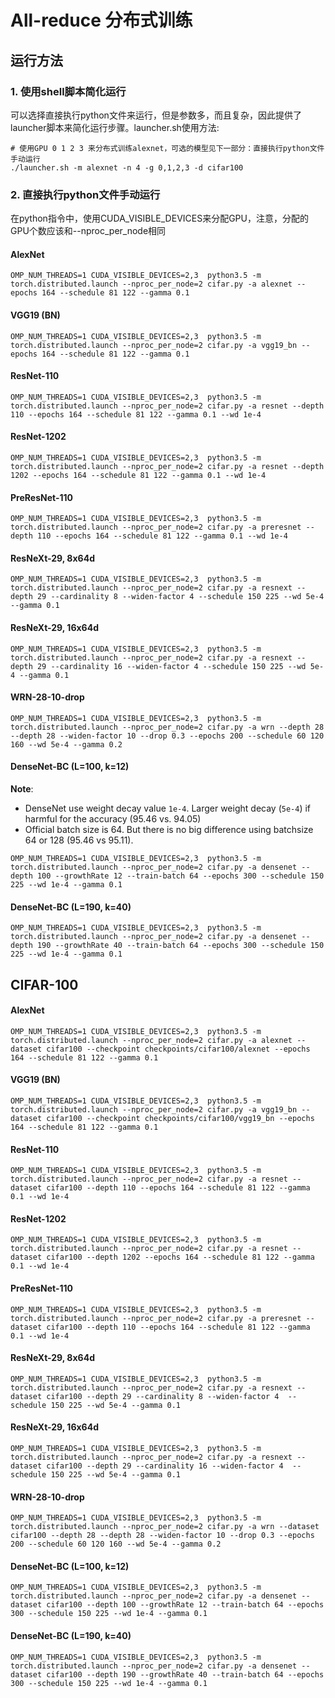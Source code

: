 # All-reduce 分布式训练
## 运行方法
### 1. 使用shell脚本简化运行
可以选择直接执行python文件来运行，但是参数多，而且复杂，因此提供了launcher脚本来简化运行步骤。launcher.sh使用方法:
``` shell
# 使用GPU 0 1 2 3 来分布式训练alexnet，可选的模型见下一部分：直接执行python文件手动运行
./launcher.sh -m alexnet -n 4 -g 0,1,2,3 -d cifar100
```
### 2. 直接执行python文件手动运行
在python指令中，使用CUDA_VISIBLE_DEVICES来分配GPU，注意，分配的GPU个数应该和--nproc_per_node相同
#### AlexNet
```
OMP_NUM_THREADS=1 CUDA_VISIBLE_DEVICES=2,3  python3.5 -m torch.distributed.launch --nproc_per_node=2 cifar.py -a alexnet --epochs 164 --schedule 81 122 --gamma 0.1
```


#### VGG19 (BN)
```
OMP_NUM_THREADS=1 CUDA_VISIBLE_DEVICES=2,3  python3.5 -m torch.distributed.launch --nproc_per_node=2 cifar.py -a vgg19_bn --epochs 164 --schedule 81 122 --gamma 0.1  
```

#### ResNet-110
```
OMP_NUM_THREADS=1 CUDA_VISIBLE_DEVICES=2,3  python3.5 -m torch.distributed.launch --nproc_per_node=2 cifar.py -a resnet --depth 110 --epochs 164 --schedule 81 122 --gamma 0.1 --wd 1e-4 
```

#### ResNet-1202
```
OMP_NUM_THREADS=1 CUDA_VISIBLE_DEVICES=2,3  python3.5 -m torch.distributed.launch --nproc_per_node=2 cifar.py -a resnet --depth 1202 --epochs 164 --schedule 81 122 --gamma 0.1 --wd 1e-4 
```

#### PreResNet-110
```
OMP_NUM_THREADS=1 CUDA_VISIBLE_DEVICES=2,3  python3.5 -m torch.distributed.launch --nproc_per_node=2 cifar.py -a preresnet --depth 110 --epochs 164 --schedule 81 122 --gamma 0.1 --wd 1e-4 
```

#### ResNeXt-29, 8x64d
```
OMP_NUM_THREADS=1 CUDA_VISIBLE_DEVICES=2,3  python3.5 -m torch.distributed.launch --nproc_per_node=2 cifar.py -a resnext --depth 29 --cardinality 8 --widen-factor 4 --schedule 150 225 --wd 5e-4 --gamma 0.1 
```
#### ResNeXt-29, 16x64d
```
OMP_NUM_THREADS=1 CUDA_VISIBLE_DEVICES=2,3  python3.5 -m torch.distributed.launch --nproc_per_node=2 cifar.py -a resnext --depth 29 --cardinality 16 --widen-factor 4 --schedule 150 225 --wd 5e-4 --gamma 0.1 
```

#### WRN-28-10-drop
```
OMP_NUM_THREADS=1 CUDA_VISIBLE_DEVICES=2,3  python3.5 -m torch.distributed.launch --nproc_per_node=2 cifar.py -a wrn --depth 28 --depth 28 --widen-factor 10 --drop 0.3 --epochs 200 --schedule 60 120 160 --wd 5e-4 --gamma 0.2 
```

#### DenseNet-BC (L=100, k=12)
**Note**: 
* DenseNet use weight decay value `1e-4`. Larger weight decay (`5e-4`) if harmful for the accuracy (95.46 vs. 94.05) 
* Official batch size is 64. But there is no big difference using batchsize 64 or 128 (95.46 vs 95.11).

```
OMP_NUM_THREADS=1 CUDA_VISIBLE_DEVICES=2,3  python3.5 -m torch.distributed.launch --nproc_per_node=2 cifar.py -a densenet --depth 100 --growthRate 12 --train-batch 64 --epochs 300 --schedule 150 225 --wd 1e-4 --gamma 0.1 
```

#### DenseNet-BC (L=190, k=40) 
```
OMP_NUM_THREADS=1 CUDA_VISIBLE_DEVICES=2,3  python3.5 -m torch.distributed.launch --nproc_per_node=2 cifar.py -a densenet --depth 190 --growthRate 40 --train-batch 64 --epochs 300 --schedule 150 225 --wd 1e-4 --gamma 0.1 
```

## CIFAR-100

#### AlexNet
```
OMP_NUM_THREADS=1 CUDA_VISIBLE_DEVICES=2,3  python3.5 -m torch.distributed.launch --nproc_per_node=2 cifar.py -a alexnet --dataset cifar100 --checkpoint checkpoints/cifar100/alexnet --epochs 164 --schedule 81 122 --gamma 0.1 
```

#### VGG19 (BN)
```
OMP_NUM_THREADS=1 CUDA_VISIBLE_DEVICES=2,3  python3.5 -m torch.distributed.launch --nproc_per_node=2 cifar.py -a vgg19_bn --dataset cifar100 --checkpoint checkpoints/cifar100/vgg19_bn --epochs 164 --schedule 81 122 --gamma 0.1 
```

#### ResNet-110
```
OMP_NUM_THREADS=1 CUDA_VISIBLE_DEVICES=2,3  python3.5 -m torch.distributed.launch --nproc_per_node=2 cifar.py -a resnet --dataset cifar100 --depth 110 --epochs 164 --schedule 81 122 --gamma 0.1 --wd 1e-4 
```

#### ResNet-1202
```
OMP_NUM_THREADS=1 CUDA_VISIBLE_DEVICES=2,3  python3.5 -m torch.distributed.launch --nproc_per_node=2 cifar.py -a resnet --dataset cifar100 --depth 1202 --epochs 164 --schedule 81 122 --gamma 0.1 --wd 1e-4 
```

#### PreResNet-110
```
OMP_NUM_THREADS=1 CUDA_VISIBLE_DEVICES=2,3  python3.5 -m torch.distributed.launch --nproc_per_node=2 cifar.py -a preresnet --dataset cifar100 --depth 110 --epochs 164 --schedule 81 122 --gamma 0.1 --wd 1e-4 
```

#### ResNeXt-29, 8x64d
```
OMP_NUM_THREADS=1 CUDA_VISIBLE_DEVICES=2,3  python3.5 -m torch.distributed.launch --nproc_per_node=2 cifar.py -a resnext --dataset cifar100 --depth 29 --cardinality 8 --widen-factor 4  --schedule 150 225 --wd 5e-4 --gamma 0.1 
```
#### ResNeXt-29, 16x64d
```
OMP_NUM_THREADS=1 CUDA_VISIBLE_DEVICES=2,3  python3.5 -m torch.distributed.launch --nproc_per_node=2 cifar.py -a resnext --dataset cifar100 --depth 29 --cardinality 16 --widen-factor 4  --schedule 150 225 --wd 5e-4 --gamma 0.1 
```

#### WRN-28-10-drop
```
OMP_NUM_THREADS=1 CUDA_VISIBLE_DEVICES=2,3  python3.5 -m torch.distributed.launch --nproc_per_node=2 cifar.py -a wrn --dataset cifar100 --depth 28 --depth 28 --widen-factor 10 --drop 0.3 --epochs 200 --schedule 60 120 160 --wd 5e-4 --gamma 0.2 
```

#### DenseNet-BC (L=100, k=12)
```
OMP_NUM_THREADS=1 CUDA_VISIBLE_DEVICES=2,3  python3.5 -m torch.distributed.launch --nproc_per_node=2 cifar.py -a densenet --dataset cifar100 --depth 100 --growthRate 12 --train-batch 64 --epochs 300 --schedule 150 225 --wd 1e-4 --gamma 0.1 
```

#### DenseNet-BC (L=190, k=40) 
```
OMP_NUM_THREADS=1 CUDA_VISIBLE_DEVICES=2,3  python3.5 -m torch.distributed.launch --nproc_per_node=2 cifar.py -a densenet --dataset cifar100 --depth 190 --growthRate 40 --train-batch 64 --epochs 300 --schedule 150 225 --wd 1e-4 --gamma 0.1 
```
